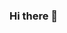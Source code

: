 ### Hi there 👋

<!--
**Syske/syske** is a ✨ _special_ ✨ repository because its `README.md` (this file) appears on your GitHub profile.

Here are some ideas to get you started:

- 🔭 个人公众号：云中志
- 🌱 个人博客：[云中志](https://www.cnblogs.com/caoleiCoding/)
- 👯 I’m looking to collaborate on ...
- 🤔 I’m looking for help with ...
- 💬 Ask me about ...
- 📫 How to reach me: ...
- 😄 Pronouns: ...
- ⚡ Fun fact: ...
-->
